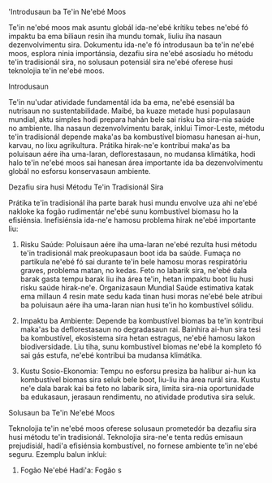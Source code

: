 'Introdusaun ba Te'in Ne'ebé Moos

Te'in ne'ebé moos mak asuntu globál ida-ne'ebé krítiku tebes ne'ebé fó impaktu ba ema biliaun resin iha mundu tomak, liuliu iha nasaun dezenvolvimentu sira. Dokumentu ida-ne'e fó introdusaun ba te'in ne'ebé moos, esplora ninia importánsia, dezafiu sira ne'ebé asosiadu ho métodu te'in tradisionál sira, no solusaun potensiál sira ne'ebé oferese husi teknolojia te'in ne'ebé moos.

Introdusaun

Te'in nu'udar atividade fundamentál ida ba ema, ne'ebé esensiál ba nutrisaun no sustentabilidade. Maibé, ba kuaze metade husi populasaun mundial, aktu simples hodi prepara hahán bele sai risku ba sira-nia saúde no ambiente. Iha nasaun dezenvolvimentu barak, inklui Timor-Leste, métodu te'in tradisionál depende maka'as ba kombustível biomasu hanesan ai-hun, karvau, no lixu agrikultura. Prátika hirak-ne'e kontribui maka'as ba poluisaun aére iha uma-laran, deflorestasaun, no mudansa klimátika, hodi halo te'in ne'ebé moos sai hanesan área importante ida ba dezenvolvimentu globál no esforsu konservasaun ambiente.

Dezafiu sira husi Métodu Te'in Tradisionál Sira

Prátika te'in tradisionál iha parte barak husi mundu envolve uza ahi ne'ebé nakloke ka fogão rudimentár ne'ebé sunu kombustível biomasu ho la efisiénsia. Inefisiénsia ida-ne'e hamosu problema hirak ne'ebé importante liu:

1. Risku Saúde: Poluisaun aére iha uma-laran ne'ebé rezulta husi métodu te'in tradisionál mak preokupasaun boot ida ba saúde. Fumaça no partikula ne'ebé fó sai durante te'in bele hamosu moras respiratóriu graves, problema matan, no kedas. Feto no labarik sira, ne'ebé dala barak gasta tempu barak liu iha área te'in, hetan impaktu boot liu husi risku saúde hirak-ne'e. Organizasaun Mundial Saúde estimativa katak ema millaun 4 resin mate sedu kada tinan husi moras ne'ebé bele atribui ba poluisaun aére iha uma-laran nian husi te'in ho kombustível sólidu.

2. Impaktu ba Ambiente: Depende ba kombustível biomas ba te'in kontribui maka'as ba deflorestasaun no degradasaun rai. Bainhira ai-hun sira tesi ba kombustível, ekosistema sira hetan estragus, ne'ebé hamosu lakon biodiversidade. Liu tiha, sunu kombustível biomas ne'ebé la kompleto fó sai gás estufa, ne'ebé kontribui ba mudansa klimátika.

3. Kustu Sosio-Ekonomia: Tempu no esforsu presiza ba halibur ai-hun ka kombustível biomas sira seluk bele boot, liu-liu iha área rurál sira. Kustu ne'e dala barak kai ba feto no labarik sira, limita sira-nia oportunidade ba edukasaun, jerasaun rendimentu, no atividade produtiva sira seluk.

Solusaun ba Te'in Ne'ebé Moos

Teknolojia te'in ne'ebé moos oferese solusaun prometedór ba dezafiu sira husi métodu te'in tradisionál. Teknolojia sira-ne'e tenta redús emisaun prejudisiál, hadi'a efisiénsia kombustível, no fornese ambiente te'in ne'ebé seguru. Ezemplu balun inklui:

1. Fogão Ne'ebé Hadi'a: Fogão s
